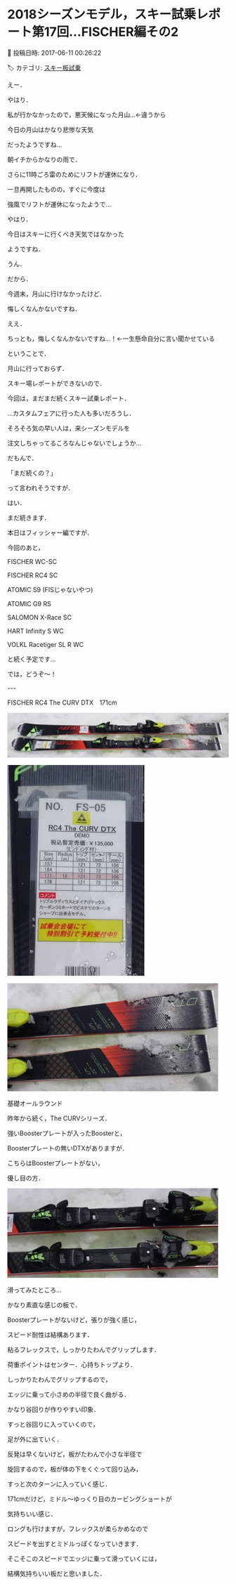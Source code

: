 # 2018シーズンモデル，スキー試乗レポート第17回…FISCHER編その2

📅 投稿日時: 2017-06-11 00:26:22

🏷️ カテゴリ: [スキー板試乗](c0bd8048615710cee890e403a36cc9a2b.md)

えー．


やはり．


私が行かなかったので，悪天候になった月山…←違うから


今日の月山はかなり悲惨な天気


だったようですね…





朝イチからかなりの雨で．


さらに11時ごろ雷のためにリフトが運休になり．


一旦再開したものの，すぐに今度は


強風でリフトが運休になったようで…


やはり．


今日はスキーに行くべき天気ではなかった


ようですね．





うん．


だから．


今週末，月山に行けなかったけど．


悔しくなんかないですね．


ええ．


ちっとも，悔しくなんかないですね…！←一生懸命自分に言い聞かせている





ということで．


月山に行っておらず．


スキー場レポートができないので．


今回は，まだまだ続くスキー試乗レポート．





…カスタムフェアに行った人も多いだろうし．


そろそろ気の早い人は，来シーズンモデルを


注文しちゃってるころなんじゃないでしょうか…





だもんで．


「まだ続くの？」


って言われそうですが．


はい．


まだ続きます．





本日はフィッシャー編ですが．





今回のあと，


FISCHER WC-SC


FISCHER RC4 SC


ATOMIC S9 (FISじゃないやつ)


ATOMIC G9 RS


SALOMON X-Race SC


HART Infinity S WC


VOLKL Racetiger SL R WC





と続く予定です…





では，どうぞ～！


---[]()





FISCHER RC4 The CURV DTX　171cm







![002b121f97a4170189ce337c39d8be23.jpg](images/002b121f97a4170189ce337c39d8be23.jpg)









![36209f5d9f4af9b5f0d7144416f30bb4.jpg](images/36209f5d9f4af9b5f0d7144416f30bb4.jpg)









![ad03fc405d037b8f122b002b6c778484.jpg](images/ad03fc405d037b8f122b002b6c778484.jpg)







基礎オールラウンド





昨年から続く，The CURVシリーズ．


強いBoosterプレートが入ったBoosterと，


Boosterプレートの無いDTXがありますが．


こちらはBoosterプレートがない，


優し目の方．




![f35224d934efb6ff6597c68d6ef180a7.jpg](images/f35224d934efb6ff6597c68d6ef180a7.jpg)







滑ってみたところ…


かなり素直な感じの板で．


Boosterプレートがないけど，張りが強く感じ，


スピード耐性は結構あります．


粘るフレックスで，しっかりたわんでグリップします．


荷重ポイントはセンター．心持ちトップより．


しっかりたわんでグリップするので，


エッジに乗って小さめの半径で良く曲がる．


かなり谷回りが作りやすい印象．


すっと谷回りに入っていくので，


足が外に出ていく．


反発は早くないけど，板がたわんで小さな半径で


旋回するので，板が体の下をくぐって回り込み，


すっと次のターンに入っていく感じ．


171cmだけど，ミドル～ゆっくり目のカービングショートが


気持ちいい感じ．


ロングも行けますが，フレックスが柔らかめなので


スピードを出すとミドルっぽくなっていきます．





そこそこのスピードでエッジに乗って滑っていくには，


結構気持ちいい板だと思いました．
